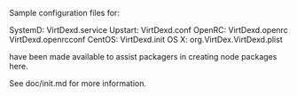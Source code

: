 Sample configuration files for:

SystemD: VirtDexd.service
Upstart: VirtDexd.conf
OpenRC:  VirtDexd.openrc
         VirtDexd.openrcconf
CentOS:  VirtDexd.init
OS X:    org.VirtDex.VirtDexd.plist

have been made available to assist packagers in creating node packages here.

See doc/init.md for more information.

